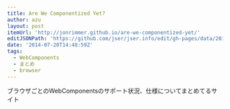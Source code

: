 ```yaml
---
title: Are We Componentized Yet?
author: azu
layout: post
itemUrl: 'http://jonrimmer.github.io/are-we-componentized-yet/'
editJSONPath: 'https://github.com/jser/jser.info/edit/gh-pages/data/2014/07/index.json'
date: '2014-07-20T14:48:59Z'
tags:
  - WebComponents
  - まとめ
  - browser
---
```

ブラウザごとのWebComponentsのサポート状況、仕様についてまとめてるサイト
